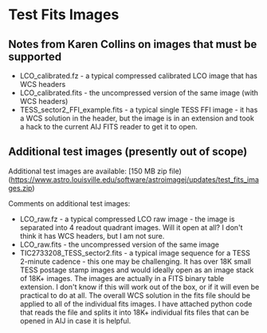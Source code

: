 Test Fits Images
================

Notes from Karen Collins on images that must be supported
---------------------------------------------------------

* LCO_calibrated.fz - a typical compressed calibrated LCO image that has WCS headers
* LCO_calibrated.fits - the uncompressed version of the same image (with WCS headers)
* TESS_sector2_FFI_example.fits - a typical single TESS FFI image - it has a WCS solution in the header, but the image is in an extension and took a hack to the current AIJ FITS reader to get it to open.

Additional test images (presently out of scope)
-----------------------------------------------

Additional test images are available: [150 MB zip file)(https://www.astro.louisville.edu/software/astroimagej/updates/test_fits_images.zip)

Comments on additional test images:

* LCO_raw.fz - a typical compressed LCO raw image - the image is separated into 4 readout quadrant images. Will it open at all? I don't think it has WCS headers, but I am not sure.
* LCO_raw.fits - the uncompressed version of the same image
* TIC2733208_TESS_sector2.fits - a typical image sequence for a TESS 2-minute cadence - this one may be challenging. It has over 18K small TESS postage stamp images and would ideally open as an image stack of 18K+ images. The images are actually in a FITS binary table extension. I don't know if this will work out of the box, or if it will even be practical to do at all. The overall WCS solution in the fits file should be applied to all of the individual fits images. I have attached python code that reads the file and splits it into 18K+ individual fits files that can be opened in AIJ in case it is helpful.
